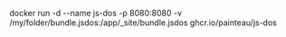 docker run -d --name js-dos -p 8080:8080 -v /my/folder/bundle.jsdos:/app/_site/bundle.jsdos ghcr.io/painteau/js-dos
